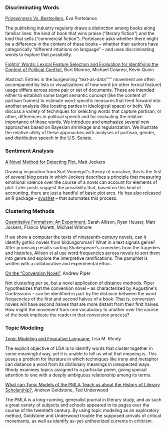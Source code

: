 ### Discriminating Words

[Prizewinners Vs. Bestsellers](http://txtlab.org/?p=494), Eva Portelance

The publishing industry regularly draws a distinction among books along familiar lines: the kind of book that wins praise (“literary fiction”) and the kind that sells (“commercial fiction”). Portelance asks whether there might be a difference in the content of these books – whether their authors have categorically “different intuitions on language” – and uses discriminating words to explore that possibility.

[Fightin’ Words: Lexical Feature Selection and Evaluation for Identifying the Content of Political Conflict](http://languagelog.ldc.upenn.edu/myl/Monroe.pdf), Burt Monroe, Michael Colaresi, Kevin Quinn

Abstract: Entries in the burgeoning "text-as-data’"’" movement are often accompanied by lists or visualizations of how word (or other lexical feature) usage differs across some pair or set of documents. These are intended either to establish some target semantic concept (like the content of partisan frames) to estimate word-specific measures that feed forward into another analysis (like locating parties in ideological space) or both. We discuss a variety of techniques for selecting words that capture partisan, or other, differences in political speech and for evaluating the relative importance of those words. We introduce and emphasize several new approaches based on Bayesian shrinkage and regularization. We illustrate the relative utility of these approaches with analyses of partisan, gender, and distributive speech in the U.S. Senate. 

### Sentiment Analysis

[A Novel Method for Detecting Plot](http://www.matthewjockers.net/2014/06/05/a-novel-method-for-detecting-plot/), Matt Jockers

Drawing inspiration from Kurt Vonnegut's theory of narrative, this is the first of several blog posts in which Jockers describes a principle that measuring emotional valence over the course of a novel can account for elements of plot. Later posts suggest the possibility that, based on this kind of accounting, there are just a handful of basic plot arcs. He has also released an R package – [syuzhet](https://cran.r-project.org/web/packages/syuzhet/index.html) – that automates this process.


### Clustering Methods

[Quantitative Formalism: An Experiment](http://litlab.stanford.edu/LiteraryLabPamphlet1.pdf), Sarah Allison, Ryan Heuser, Matt Jockers, Franco Moretti, Michael Witmore

If we show a computer the texts of nineteenth-century novels, can it identify gothic novels from bildungsroman? What in a text signals genre? After promising results sorting Shakespeare's comedies from the tragedies and histories, Allison et al use word frequencies across novels to sort them into genre and explore the interpretive ramifications. The pamphlet is written with a collaborative and experimental ethos.

[On the “Conversion Novel”](http://txtlab.org/?p=459), Andrew Piper

Not clustering per se, but a novel application of distance methods. Piper hypothesizes that the conversion novel – as characterized by Augustine's Confessions – can be identified in part by the distance between the word frequencies of the first and second halves of a book. That is, conversion novels will have second halves that are more distant from their first halves. How might the movement from one vocabulary to another over the course of the book implicate the reader in that conversion process?


### Topic Modeling

[Topic Modeling and Figurative Language](journalofdigitalhumanities.org/2-1/topic-modeling-and-figurative-language-by-lisa-m-rhody/), Lisa M. Rhody

The explicit objective of LDA is to identify words that cluster together in some meaningful way, yet it is unable to tell us what that meaning is. This poses a problem for literature in which techniques like irony and metaphor can distance a word from its dictionary meanings in unexpected ways. Rhody examines topics assigned to a particular poem, giving special attention to one with a deeply ambiguous relationship among its terms.

[What can Topic Models of the PMLA Teach us about the History of Literary Scholarship?](http://journalofdigitalhumanities.org/2-1/what-can-topic-models-of-pmla-teach-us-by-ted-underwood-and-andrew-goldstone/), Andrew Goldstone, Ted Underwood

The PMLA is a long-running, generalist journal in literary study, and as such a great variety of subjects and schools appeared in its pages over the course of the twentieth century. By using topic modeling as an exploratory method, Goldstone and Underwood trouble the supposed arrivals of critical movements, as well as identify as-yet-untheorized currents in criticism.
